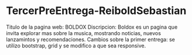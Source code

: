 # TercerPreEntrega-ReiboldSebastian
Titulo de la pagina web: BOLDOX Discripcion: Boldox es un pagina que invita explorar mas sobre la musica, mostrando noticias, nuevos lanzamintos y recomendaciones. Cambios sobre la primer entrega: se utilizo bootstrap, grid y se modifico a que sea responsive.
